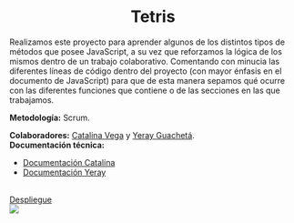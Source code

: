<h1 align="center">Tetris</h1>
<p>Realizamos este proyecto para aprender algunos de los distintos tipos de métodos que posee JavaScript, a su vez que reforzamos la lógica de los mismos dentro de un trabajo colaborativo. Comentando con minucia las diferentes líneas de código dentro del proyecto (con mayor énfasis en el documento de JavaScript) para que de esta manera sepamos qué ocurre con las diferentes funciones que contiene o de las secciones en las que trabajamos.</p>
<b>Metodología:</b> Scrum.
</br>
<p><b>Colaboradores:</b>
<a href="https://github.com/lidvegla"> Catalina Vega</a> y <a href="https://github.com/yeray004"> Yeray Guachetá</a>.
</br>
<b>Documentación técnica:</b>
<ul>
  <li> <a href="https://docs.google.com/document/d/1KQsjihBtpUHgwndGIg46okf5CSEx-MCBrM0y8z6VMaw/edit?usp=sharing">Documentación Catalina </a></li>
  <li> <a href="https://docs.google.com/document/d/1hJJIWNDJ1ave8G6AtFYSA6UZTRfxbMHwA_EdDvO6xjY/edit?usp=sharing">Documentación Yeray </a></li>
</ul>
</br>
<a href="https://yeray004.github.io/tetris-game/">Despliegue</a>
</br>
<img src="https://user-images.githubusercontent.com/112450784/203202256-c420e187-36c0-493a-a7a8-6485e673a362.png">
</p>

